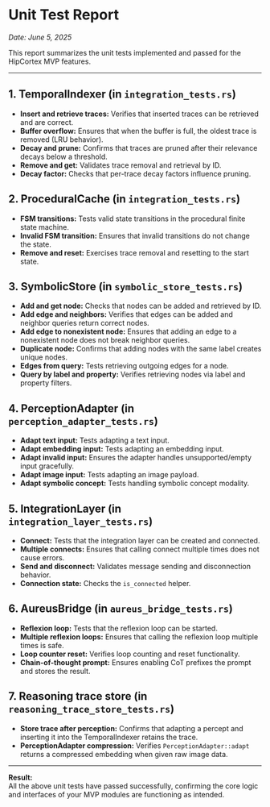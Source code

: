 # Unit Test Report

*Date: June 5, 2025*

This report summarizes the unit tests implemented and passed for the HipCortex MVP features.

---

## 1. TemporalIndexer (in `integration_tests.rs`)
- **Insert and retrieve traces:**
  Verifies that inserted traces can be retrieved and are correct.
- **Buffer overflow:**
  Ensures that when the buffer is full, the oldest trace is removed (LRU behavior).
- **Decay and prune:**
  Confirms that traces are pruned after their relevance decays below a threshold.
- **Remove and get:**
  Validates trace removal and retrieval by ID.
- **Decay factor:**
  Checks that per-trace decay factors influence pruning.

## 2. ProceduralCache (in `integration_tests.rs`)
- **FSM transitions:**
  Tests valid state transitions in the procedural finite state machine.
- **Invalid FSM transition:**
  Ensures that invalid transitions do not change the state.
- **Remove and reset:**
  Exercises trace removal and resetting to the start state.

## 3. SymbolicStore (in `symbolic_store_tests.rs`)
- **Add and get node:**
  Checks that nodes can be added and retrieved by ID.
- **Add edge and neighbors:**
  Verifies that edges can be added and neighbor queries return correct nodes.
- **Add edge to nonexistent node:**
  Ensures that adding an edge to a nonexistent node does not break neighbor queries.
- **Duplicate node:**
  Confirms that adding nodes with the same label creates unique nodes.
- **Edges from query:**
  Tests retrieving outgoing edges for a node.
- **Query by label and property:**
  Verifies retrieving nodes via label and property filters.

## 4. PerceptionAdapter (in `perception_adapter_tests.rs`)
- **Adapt text input:**
  Tests adapting a text input.
- **Adapt embedding input:**
  Tests adapting an embedding input.
- **Adapt invalid input:**
  Ensures the adapter handles unsupported/empty input gracefully.
- **Adapt image input:**
  Tests adapting an image payload.
- **Adapt symbolic concept:**
  Tests handling symbolic concept modality.

## 5. IntegrationLayer (in `integration_layer_tests.rs`)
- **Connect:**
  Tests that the integration layer can be created and connected.
- **Multiple connects:**
  Ensures that calling connect multiple times does not cause errors.
- **Send and disconnect:**
  Validates message sending and disconnection behavior.
- **Connection state:**
  Checks the `is_connected` helper.

## 6. AureusBridge (in `aureus_bridge_tests.rs`)
- **Reflexion loop:**
  Tests that the reflexion loop can be started.
- **Multiple reflexion loops:**
  Ensures that calling the reflexion loop multiple times is safe.
- **Loop counter reset:**
   Verifies loop counting and reset functionality.
- **Chain-of-thought prompt:**
  Ensures enabling CoT prefixes the prompt and stores the result.

## 7. Reasoning trace store (in `reasoning_trace_store_tests.rs`)
- **Store trace after perception:**
  Confirms that adapting a percept and inserting it into the TemporalIndexer retains the trace.
- **PerceptionAdapter compression:**
  Verifies `PerceptionAdapter::adapt` returns a compressed embedding when given raw image data.

---

**Result:**  
All the above unit tests have passed successfully, confirming the core logic and interfaces of your MVP modules are functioning as intended.
